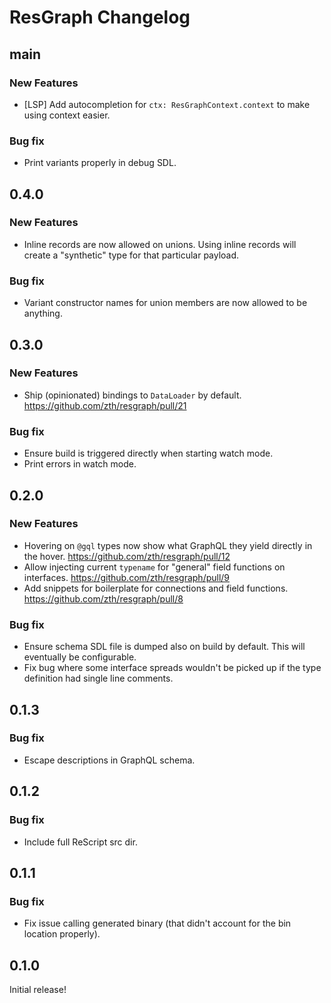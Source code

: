 # ResGraph Changelog

## main

### New Features

- [LSP] Add autocompletion for `ctx: ResGraphContext.context` to make using context easier.

### Bug fix

- Print variants properly in debug SDL.

## 0.4.0

### New Features

- Inline records are now allowed on unions. Using inline records will create a "synthetic" type for that particular payload.

### Bug fix

- Variant constructor names for union members are now allowed to be anything.

## 0.3.0

### New Features

- Ship (opinionated) bindings to `DataLoader` by default. https://github.com/zth/resgraph/pull/21

### Bug fix

- Ensure build is triggered directly when starting watch mode.
- Print errors in watch mode.

## 0.2.0

### New Features

- Hovering on `@gql` types now show what GraphQL they yield directly in the hover. https://github.com/zth/resgraph/pull/12
- Allow injecting current `typename` for "general" field functions on interfaces. https://github.com/zth/resgraph/pull/9
- Add snippets for boilerplate for connections and field functions. https://github.com/zth/resgraph/pull/8

### Bug fix

- Ensure schema SDL file is dumped also on build by default. This will eventually be configurable.
- Fix bug where some interface spreads wouldn't be picked up if the type definition had single line comments.

## 0.1.3

### Bug fix

- Escape descriptions in GraphQL schema.

## 0.1.2

### Bug fix

- Include full ReScript src dir.

## 0.1.1

### Bug fix

- Fix issue calling generated binary (that didn't account for the bin location properly).

## 0.1.0

Initial release!
